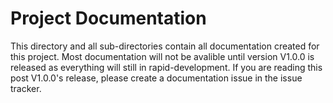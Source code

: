 # Project Documentation

This directory and all sub-directories contain all documentation created for this project. Most documentation will not be avalible until version V1.0.0 is released
as everything will still in rapid-development. If you are reading this post V1.0.0's release, please create a documentation issue in the issue tracker.
